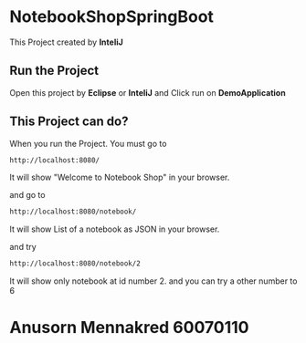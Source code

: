 # NotebookShopSpringBoot
This Project created by **InteliJ**

## Run the Project
Open this project by **Eclipse** or **InteliJ** and Click run on **DemoApplication**

## This Project can do?
When you run the Project. You must go to 

```sh
http://localhost:8080/
```

It will show "Welcome to Notebook Shop" in your browser.

and go to
```sh
http://localhost:8080/notebook/
```
It will show List of a notebook as JSON in your browser.

and try
```sh
http://localhost:8080/notebook/2
```
It will show only notebook at id number 2. and you can try a other number to 6

# Anusorn Mennakred 60070110
